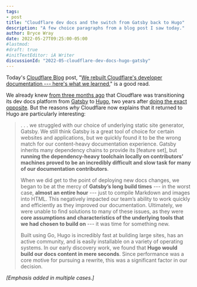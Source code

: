 ```yaml
---
tags:
- post
title: "Cloudflare dev docs and the switch from Gatsby back to Hugo"
description: "A few choice paragraphs from a blog post I saw today."
author: Bryce Wray
date: 2022-05-27T09:25:00-05:00
#lastmod:
#draft: true
#initTextEditor: iA Writer
discussionId: "2022-05-cloudflare-dev-docs-hugo-gatsby"
---
```


Today's [Cloudflare Blog](https://blog.cloudflare.com) post, "[We rebuilt Cloudflare's developer documentation --- here's what we learned](https://blog.cloudflare.com/new-dev-docs/)," is a good read.

We already knew [from three months ago](https://github.com/cloudflare/cloudflare-docs/pull/3609) that Cloudflare was transitioning its dev docs platform from [Gatsby](https://gatsbyjs.com) to [Hugo](https://gohugo.io), two years after [doing the exact opposite](https://blog.cloudflare.com/migrating-to-react-land-gatsby/). But the reasons *why* Cloudflare now explains that it returned to Hugo are particularly interesting:

> . . . we struggled with our choice of underlying static site generator, Gatsby. We still think Gatsby is a great tool of choice for certain websites and applications, but we quickly found it to be the wrong match for our content-heavy documentation experience. Gatsby inherits many dependency chains to provide its [feature set], but **running the dependency-heavy toolchain locally on contributors’ machines proved to be an incredibly difficult and slow task for many of our documentation contributors**.
>
> When we did get to the point of deploying new docs changes, we began to be at the mercy of **Gatsby’s long build times** --- in the worst case, **almost an entire hour** --- just to compile Markdown and images into HTML. This negatively impacted our team’s ability to work quickly and efficiently as they improved our documentation. Ultimately, we were unable to find solutions to many of these issues, as they were **core assumptions and characteristics of the underlying tools that we had chosen to build on** --- it was time for something new.
>
> Built using Go, Hugo is incredibly fast at building large sites, has an active community, and is easily installable on a variety of operating systems. In our early discovery work, we found that **Hugo would build our docs content in mere seconds**. Since performance was a core motive for pursuing a rewrite, this was a significant factor in our decision.

*[Emphasis added in multiple cases.]*
